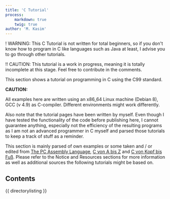 ```yaml
---
title: 'C Tutorial'
process:
    markdown: true
    twig: true
author: 'M. Kasim'
---
```


! WARNING: This C Tutorial is not written for total beginners, so if you don't know how to program in C like languages such as Java at least, I advise you to go through other tutorials.

!! CAUTION: This tutorial is a work in progress, meaning it is totally incomplete at this stage. Feel free to contribute in the comments.

This section shows a tutorial on programming in C using the C99 standard.

**CAUTION:**

All examples here are written using an x86_64 Linux machine (Debian 8), GCC (v 4.9) as C-compiler. Different environments might work differently.

Also note that the tutorial pages have been written by myself. Even though I have tested the functionality of the code before publishing here, I cannot guarantee anything, especially not the efficiency of the resulting programs as I am not an advanced programmer in C myself and parsed those tutorials to keep a track of stuff as a reminder.

This section is mainly parsed of own examples or some taken and / or edited from [The PC Assembly Language](http://pacman128.github.io/static/pcasm-book.pdf), [C von A bis Z](http://openbook.rheinwerk-verlag.de/c_von_a_bis_z/) and [C von Kopf bis Fuß](http://proquest.tech.safaribooksonline.de/book/programming/c/9783955610227). Please refer to the Notice and Resources sections for more information as well as additional sources the following tutorials might be based on.


## Contents
{{ directorylisting }}